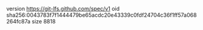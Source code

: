 version https://git-lfs.github.com/spec/v1
oid sha256:0043783f7f1444479be65acdc20e43339c0fdf24704c36f1ff57a068264fc87a
size 8818

